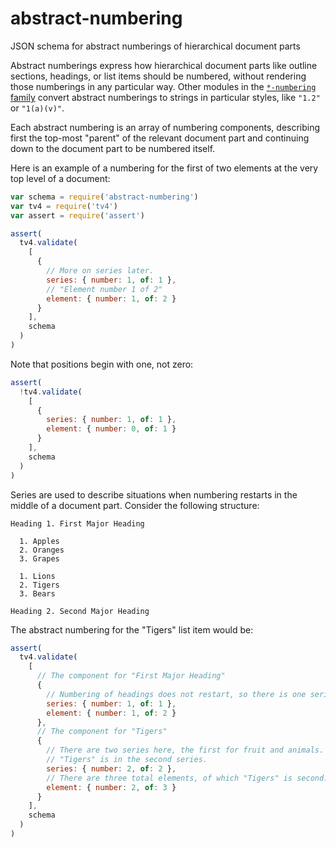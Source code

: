 # abstract-numbering

JSON schema for abstract numberings of hierarchical document parts

Abstract numberings express how hierarchical document parts like
outline sections, headings, or list items should be numbered, without
rendering those numberings in any particular way. Other modules in
the [`*-numbering` family](https://www.npmjs.com/search?q=-numbering)
convert abstract numberings to strings in particular styles, like
`"1.2"` or `"1(a)(v)"`.

Each abstract numbering is an array of numbering components, describing
first the top-most "parent" of the relevant document part and continuing
down to the document part to be numbered itself.

Here is an example of a numbering for the first of two elements at the
very top level of a document:

```javascript
var schema = require('abstract-numbering')
var tv4 = require('tv4')
var assert = require('assert')

assert(
  tv4.validate(
    [
      {
        // More on series later.
        series: { number: 1, of: 1 },
        // "Element number 1 of 2"
        element: { number: 1, of: 2 }
      }
    ],
    schema
  )
)
```

Note that positions begin with one, not zero:

```javascript
assert(
  !tv4.validate(
    [
      {
        series: { number: 1, of: 1 },
        element: { number: 0, of: 1 }
      }
    ],
    schema
  )
)
```

Series are used to describe situations when numbering restarts in the
middle of a document part. Consider the following structure:

```none
Heading 1. First Major Heading

  1. Apples
  2. Oranges
  3. Grapes

  1. Lions
  2. Tigers
  3. Bears

Heading 2. Second Major Heading
```

The abstract numbering for the "Tigers" list item would be:

```javascript
assert(
  tv4.validate(
    [
      // The component for "First Major Heading"
      {
        // Numbering of headings does not restart, so there is one series.
        series: { number: 1, of: 1 },
        element: { number: 1, of: 2 }
      },
      // The component for "Tigers"
      {
        // There are two series here, the first for fruit and animals.
        // "Tigers" is in the second series.
        series: { number: 2, of: 2 },
        // There are three total elements, of which "Tigers" is second.
        element: { number: 2, of: 3 }
      }
    ],
    schema
  )
)
```
